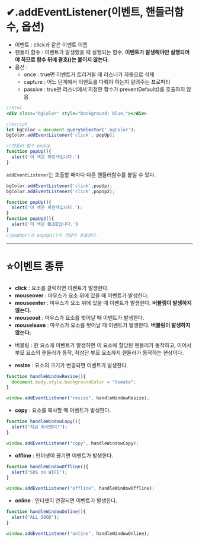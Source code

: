 # ✔.addEventListener(이벤트, 핸들러함수, 옵션)

- 이벤트 : click과 같은 이벤트 이름
- 핸들러 함수 : 이벤트가 발생했을 때 실행되는 함수, **이벤트가 발생해야만 실행되어야 하므로 함수 뒤에 괄호()는 붙이지 않는다.** 
- 옵션 :
    - once : true면 이벤트가 트리거될 때 리스너가 자동으로 삭제
    - capture : 어느 단계에서 이벤트를 다뤄야 하는지 알려주는 프로퍼티
    - passive : true면 리스너에서 지정한 함수가 preventDefault()를 호출하지 않음

```jsx
//html
<div class="bgColor" style="background: blue;"></div>

//script
let bgColor = document.querySelector('.bgColor');
bgColor.addEventListener('click', popUp);

//핸들러 함수 popUp
function popUp(){
  alert('이 색은 파란색입니다.')
}
```

`addEventListener`는 호출할 때마다 다른 핸들러함수를 붙일 수 있다.

```jsx
bgColor.addEventListener('click',popUp);
bgColor.addEventListener('click',popUp2);

function popUp(){
  alert('이 색은 파란색입니다.');
}
function popUp2(){
  alert('이 색은 BLUE입니다.')
}
//popUp()과 popUp1()이 연달아 호출된다. 
```
   
***   
# ⭐이벤트 종류
- **click** : 요소를 클릭하면 이벤트가 발생한다.
- **mouseover** : 마우스가 요소 위에 있을 때 이벤트가 발생한다.
- **mouseenter** : 마우스가 요소 위에 있을 때 이벤트가 발생한다. **버블링이 발생하지 않는다.**
- **mouseout** : 마우스가 요소를 벗어날 때 이벤트가 발생한다.
- **mouseleave** : 마우스가 요소를 벗어날 때 이벤트가 발생한다. **버블링이 발생하지 않는다.**   
* 버블링 : 한 요소에 이벤트가 발생하면 이 요소에 할당된 핸들러가 동작하고, 이어서 부모 요소의 핸들러가 동작, 최상단 부모 요소까지 핸들러가 동작하는 현상이다.
- **resize** : 요소의 크기가 변경되면 이벤트가 발생한다.
```jsx
function handleWindowResize(){
  document.body.style.backgroundColor = "tomato";
}

window.addEventListener("resize", handleWindowResize);
```   
- **copy** : 요소를 복사할 때 이벤트가 발생한다.
```jsx
function handleWindowCopy(){
  alert("지금 복사했지!");
}

window.addEventListener("copy", handleWindowCopy);
```   
- **offline** : 인터넷이 끊기면 이벤트가 발생한다.
```jsx
function handleWindowOffline(){
  alert("SOS no WIFI");
}

window.addEventListener("offline", handleWindowOffline);
```   
- **online** : 인터넷이 연결되면 이벤트가 발생한다.
```jsx
function handleWindowOnline(){
  alert("ALL GOOD");
}

window.addEventListener("online", handleWindowOnline);
```
